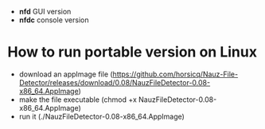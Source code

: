 
* **nfd** GUI version
* **nfdc** console version

How to run portable version on Linux
=======

- download an appImage file (https://github.com/horsicq/Nauz-File-Detector/releases/download/0.08/NauzFileDetector-0.08-x86_64.AppImage)
- make the file executable (chmod +x NauzFileDetector-0.08-x86_64.AppImage)
- run it (./NauzFileDetector-0.08-x86_64.AppImage)
